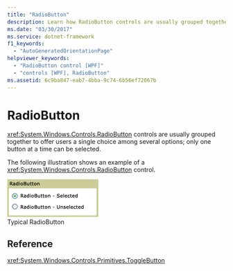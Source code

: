 ```yaml
---
title: "RadioButton"
description: Learn how RadioButton controls are usually grouped together to offer users a single choice among several options.
ms.date: "03/30/2017"
ms.service: dotnet-framework
f1_keywords: 
  - "AutoGeneratedOrientationPage"
helpviewer_keywords: 
  - "RadioButton control [WPF]"
  - "controls [WPF], RadioButton"
ms.assetid: 6c9ba847-eab7-4bba-9c74-6b56ef72067b
---
```

# RadioButton

<xref:System.Windows.Controls.RadioButton> controls are usually grouped together to offer users a single choice among several options; only one button at a time can be selected.  
  
The following illustration shows an example of a <xref:System.Windows.Controls.RadioButton> control.  
  
![Radio button states](./media/ss-ctl-radiobuttons.gif "SS_CTL_radiobuttons")\
Typical RadioButton  
  
## Reference  

<xref:System.Windows.Controls.Primitives.ToggleButton>  
